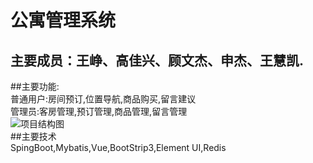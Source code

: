 # 公寓管理系统  
## 主要成员：王峥、高佳兴、顾文杰、申杰、王慧凯.  
##主要功能:  
  普通用户:房间预订,位置导航,商品购买,留言建议    
   管理员:客房管理,预订管理,商品管理,留言管理    
  ![项目结构图](https://wx1.sbimg.cn/2020/06/06/d818aa3b271c3890ed02f636693f6b83.jpg)    
##主要技术    
SpingBoot,Mybatis,Vue,BootStrip3,Element UI,Redis  